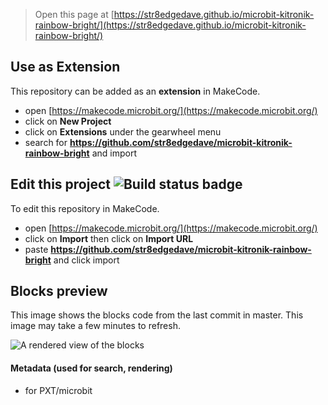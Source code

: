 
> Open this page at [https://str8edgedave.github.io/microbit-kitronik-rainbow-bright/](https://str8edgedave.github.io/microbit-kitronik-rainbow-bright/)

## Use as Extension

This repository can be added as an **extension** in MakeCode.

* open [https://makecode.microbit.org/](https://makecode.microbit.org/)
* click on **New Project**
* click on **Extensions** under the gearwheel menu
* search for **https://github.com/str8edgedave/microbit-kitronik-rainbow-bright** and import

## Edit this project ![Build status badge](https://github.com/str8edgedave/microbit-kitronik-rainbow-bright/workflows/MakeCode/badge.svg)

To edit this repository in MakeCode.

* open [https://makecode.microbit.org/](https://makecode.microbit.org/)
* click on **Import** then click on **Import URL**
* paste **https://github.com/str8edgedave/microbit-kitronik-rainbow-bright** and click import

## Blocks preview

This image shows the blocks code from the last commit in master.
This image may take a few minutes to refresh.

![A rendered view of the blocks](https://github.com/str8edgedave/microbit-kitronik-rainbow-bright/raw/master/.github/makecode/blocks.png)

#### Metadata (used for search, rendering)

* for PXT/microbit
<script src="https://makecode.com/gh-pages-embed.js"></script><script>makeCodeRender("{{ site.makecode.home_url }}", "{{ site.github.owner_name }}/{{ site.github.repository_name }}");</script>
